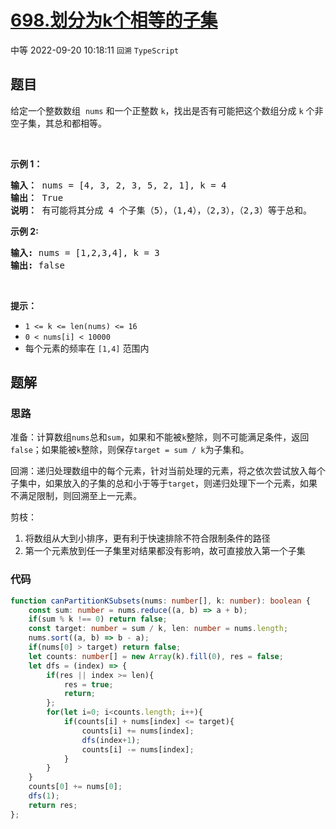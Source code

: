 # [698.划分为k个相等的子集](https://leetcode.cn/problems/partition-to-k-equal-sum-subsets)
<span class="diff diff-medium">中等</span>
2022-09-20 10:18:11 `回溯` `TypeScript`
## 题目
<p>给定一个整数数组&nbsp;&nbsp;<code>nums</code> 和一个正整数 <code>k</code>，找出是否有可能把这个数组分成 <code>k</code> 个非空子集，其总和都相等。</p>

<p>&nbsp;</p>

<p><strong>示例 1：</strong></p>

<pre>
<strong>输入：</strong> nums = [4, 3, 2, 3, 5, 2, 1], k = 4
<strong>输出：</strong> True
<strong>说明：</strong> 有可能将其分成 4 个子集（5），（1,4），（2,3），（2,3）等于总和。</pre>

<p><strong>示例 2:</strong></p>

<pre>
<strong>输入:</strong> nums = [1,2,3,4], k = 3
<strong>输出:</strong> false</pre>

<p>&nbsp;</p>

<p><strong>提示：</strong></p>

<ul>
  <li><code>1 &lt;= k &lt;= len(nums) &lt;= 16</code></li>
  <li><code>0 &lt; nums[i] &lt; 10000</code></li>
  <li>每个元素的频率在 <code>[1,4]</code> 范围内</li>
</ul>


## 题解
### 思路
准备：计算数组`nums`总和`sum`，如果和不能被`k`整除，则不可能满足条件，返回`false`；如果能被`k`整除，则保存`target = sum / k`为子集和。

回溯：递归处理数组中的每个元素，针对当前处理的元素，将之依次尝试放入每个子集中，如果放入的子集的总和小于等于`target`，则递归处理下一个元素，如果不满足限制，则回溯至上一元素。

剪枝：
1. 将数组从大到小排序，更有利于快速排除不符合限制条件的路径
2. 第一个元素放到任一子集里对结果都没有影响，故可直接放入第一个子集

### 代码
```typescript
function canPartitionKSubsets(nums: number[], k: number): boolean {
    const sum: number = nums.reduce((a, b) => a + b);
    if(sum % k !== 0) return false;
    const target: number = sum / k, len: number = nums.length;
    nums.sort((a, b) => b - a);
    if(nums[0] > target) return false;
    let counts: number[] = new Array(k).fill(0), res = false;
    let dfs = (index) => {
        if(res || index >= len){
            res = true;
            return;
        };
        for(let i=0; i<counts.length; i++){
            if(counts[i] + nums[index] <= target){
                counts[i] += nums[index];
                dfs(index+1);
                counts[i] -= nums[index];
            }
        }
    }
    counts[0] += nums[0];
    dfs(1);
    return res;
};
```

